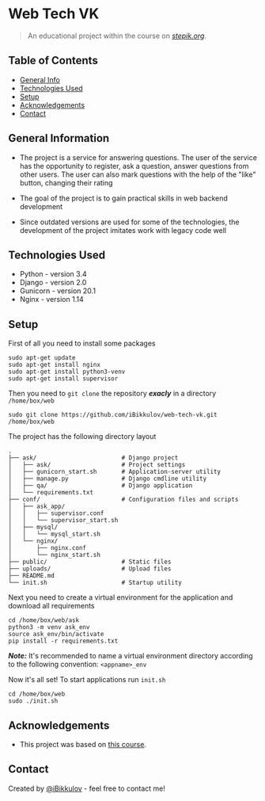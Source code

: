 # Web Tech VK
> An educational project within the course on [_stepik.org_](https://stepik.org/154).

## Table of Contents
* [General Info](#general-information)
* [Technologies Used](#technologies-used)
* [Setup](#setup)
* [Acknowledgements](#acknowledgements)
* [Contact](#contact)
<!-- * [License](#license) -->


## General Information
- The project is a service for answering questions. The user of the service has the opportunity to register, ask a question, answer questions from other users. The user can also mark questions with the help of the "like" button, changing their rating

- The goal of the project is to gain practical skills in web backend development

- Since outdated versions are used for some of the technologies, the development of the project imitates work with legacy code well

## Technologies Used
- Python - version 3.4
- Django - version 2.0
- Gunicorn - version 20.1
- Nginx - version 1.14

## Setup
First of all you need to install some packages
```
sudo apt-get update
sudo apt-get install nginx
sudo apt-get install python3-venv
sudo apt-get install supervisor
```
Then you need to `git clone` the repository **_exacly_** in a directory `/home/box/web`
```
sudo git clone https://github.com/iBikkulov/web-tech-vk.git /home/box/web
```
The project has the following directory layout

    .
    ├── ask/                        # Django project
    │   ├── ask/                    # Project settings
    │   ├── gunicorn_start.sh       # Application-server utility
    │   ├── manage.py               # Django cmdline utility
    │   ├── qa/                     # Django application
    │   └── requirements.txt
    ├── conf/                       # Configuration files and scripts
    │   ├── ask_app/
    │   │   ├── supervisor.conf
    │   │   └── supervisor_start.sh
    │   ├── mysql/
    │   │   └── mysql_start.sh
    │   └── nginx/
    │       ├── nginx.conf
    │       └── nginx_start.sh
    ├── public/                     # Static files
    ├── uploads/                    # Upload files
    ├── README.md
    └── init.sh                     # Startup utility

Next you need to create a virtual environment for the application and download all requirements
```
cd /home/box/web/ask
python3 -m venv ask_env
source ask_env/bin/activate
pip install -r requirements.txt
```
**_Note:_** It's recommended to name a virtual environment directory according to the following convention: `<appname>_env` 

Now it's all set! To start applications run `init.sh`
```
cd /home/box/web
sudo ./init.sh
```

## Acknowledgements
- This project was based on [this course](https://stepik.org/154).

## Contact
Created by [@iBikkulov](https://www.linkedin.com/in/ilya-bikkulov-251306234/) - feel free to contact me!


<!-- Optional -->
<!-- ## License -->
<!-- This project is open source and available under the [... License](). -->

<!-- You don't have to include all sections - just the one's relevant to your project -->

